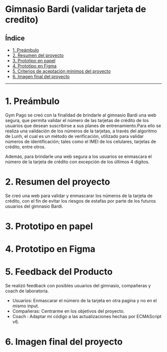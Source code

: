 # Gimnasio Bardi (validar tarjeta de credito)

## Índice

* [1. Preámbulo](#1-preámbulo) 
* [2. Resumen del proyecto](#2-resumen-del-proyecto)
* [3. Prototipo en papel](#3-objetivos-de-aprendizaje)
* [4. Prototipo en Figma](#4-consideraciones-generales)
* [5. Criterios de aceptación mínimos del proyecto](#5-criterios-de-aceptación-mínimos-del-proyecto)
* [6. Imagen final del proyecto](#6-pistas-tips-y-lecturas-complementarias)

***

# 1. Preámbulo

Gym Pago se creó con la finalidad de brindarle al gimnasio Bardi una web segura, que permita validar el número de las tarjetas de crédito de los usuarios que desean suscribirse a sus planes de entrenamiento.Para ello se realiza una validación de los números de la tarjetas, a través del algoritmo de Lunh, el cual es un método de verificación, utilizado para validar números de identificación; tales como el IMEI de los celulares, tarjetas de crédito, entre otros. 

Además, para brindarle una web segura a los usuarios se enmascara el número de la tarjeta de crédito con excepción de los últimos 4 dígitos.


# 2. Resumen del proyecto

Se creó una web para validar y enmascarar los números de la tarjeta de crédito, con el fin de evitar los riesgos de estafas por parte de los futuros usuarios del gimnasio Bardi.

# 3. Prototipo en papel


# 4. Prototipo en Figma


# 5. Feedback del Producto

Se realizó feedback con posibles usuarios del gimnasio, compañeras y coach de laboratoria. 

* Usuarios: Enmascarar el número de la tarjeta en otra pagina y no en el mismo input. 
* Compañeras: Centrarme en los objetivos del proyecto.
* Coach : Adaptar mi código a las actualizaciones hechas por ECMAScript v6.

# 6. Imagen final del proyecto

